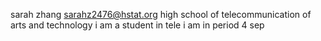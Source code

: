 sarah zhang
sarahz2476@hstat.org
high school of telecommunication of arts and technology
i am a student in tele
i am in period 4 sep